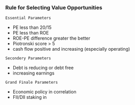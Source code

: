 ### Rule for Selecting Value Opportunities
`Essential Parameters`

- PE less than 20/15
- PE less than ROE
- ROE-PE difference greater the better 
- Piotronski score > 5
- cash flow positive and increasing (especially operating)

`Secondery Parameters`

- Debt is reducing or debt free
- increasing earnings

`Grand Finale Parameters`

- Economic policy in correlation
- FII/DII staking in

